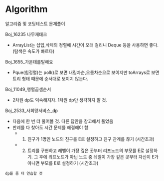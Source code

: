 # Algorithm
알고리즘 및 코딩테스트 문제풀이

Boj_16235 나무재태크
- ArrayList는 삽입,삭제의 정렬에 시간이 오래 걸리니 Deque 등을 사용하면 좋다. (탐색은 속도가 빠르다)

Boj_1655_가운데를말해요
- Pque(힙정렬)는 poll()로 보면 내림차순,오름차순으로 보이지만 toArrays로 보면 트리 형태 때문에 순서대로 보이지 않는다.

Boj_11049_행렬곱셈순서
- 2차원 dp도 익숙해지자. 1차원 dp만 생각하지 말 것.

Boj_2533_사회망서비스_dp
- 다음에 한 번 더 풀어볼 것. 다른 답안을 참고해서 풀었음
- 반례를 다 찾아도 시간 문제를 해결해야 함
  - 1. 친구가 1명인 노드의 친구를 E로 설정하고 친구 관계를 끊기 (시간초과)
  - 2. 트리를 구현하고 레벨이 가장 깊은 곳부터 리프노드의 부모를 E로 설정하기. 그 후에 리프노드가 아닌 노드 중 레벨이 가장 깊은 곳부터 자신이 E가 아니면 부모를 E로 설정하기 (시간초과)

`dp를 좀 더 연습할 것`
